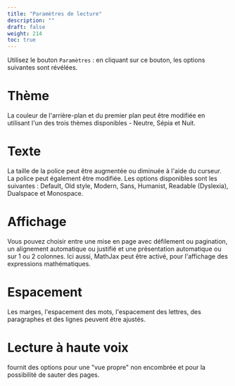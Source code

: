 ```yaml
---
title: "Paramètres de lecture"
description: ""
draft: false
weight: 214
toc: true
---
```

Utilisez le bouton `Paramètres` : en cliquant sur ce bouton, les options suivantes sont révélées.

# Thème
La couleur de l'arrière-plan et du premier plan peut être modifiée en utilisant l'un des trois thèmes disponibles - Neutre, Sépia et Nuit.
        
# Texte 
La taille de la police peut être augmentée ou diminuée à l'aide du curseur. La police peut également être modifiée. Les options disponibles sont les suivantes : Default, Old style, Modern, Sans, Humanist, Readable (Dyslexia), Dualspace et Monospace.

# Affichage 
Vous pouvez choisir entre une mise en page avec défilement ou pagination, un alignement automatique ou justifié et une présentation automatique ou sur 1 ou 2 colonnes. Ici aussi, MathJax peut être activé, pour l'affichage des expressions mathématiques.

# Espacement
Les marges, l'espacement des mots, l'espacement des lettres, des paragraphes et des lignes peuvent être ajustés.

#  Lecture à haute voix 
fournit des options pour une "vue propre" non encombrée et pour la possibilité de sauter des pages.